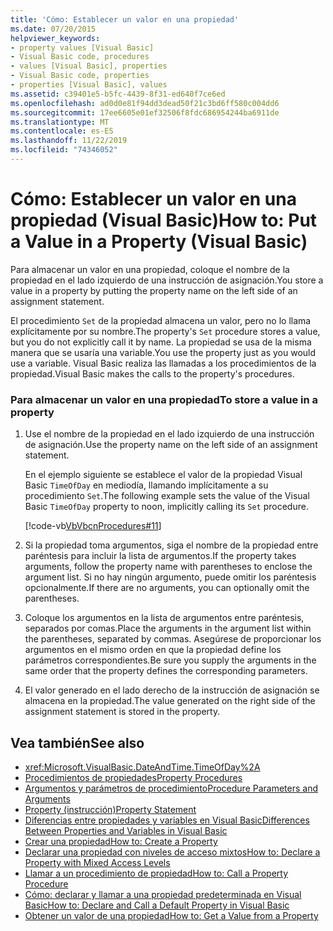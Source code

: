 ```yaml
---
title: 'Cómo: Establecer un valor en una propiedad'
ms.date: 07/20/2015
helpviewer_keywords:
- property values [Visual Basic]
- Visual Basic code, procedures
- values [Visual Basic], properties
- Visual Basic code, properties
- properties [Visual Basic], values
ms.assetid: c39401e5-b5fc-4439-8f31-ed640f7ce6ed
ms.openlocfilehash: ad0d0e81f94dd3dead50f21c3bd6ff580c004dd6
ms.sourcegitcommit: 17ee6605e01ef32506f8fdc686954244ba6911de
ms.translationtype: MT
ms.contentlocale: es-ES
ms.lasthandoff: 11/22/2019
ms.locfileid: "74346052"
---
```

# <a name="how-to-put-a-value-in-a-property-visual-basic"></a><span data-ttu-id="e80cd-102">Cómo: Establecer un valor en una propiedad (Visual Basic)</span><span class="sxs-lookup"><span data-stu-id="e80cd-102">How to: Put a Value in a Property (Visual Basic)</span></span>
<span data-ttu-id="e80cd-103">Para almacenar un valor en una propiedad, coloque el nombre de la propiedad en el lado izquierdo de una instrucción de asignación.</span><span class="sxs-lookup"><span data-stu-id="e80cd-103">You store a value in a property by putting the property name on the left side of an assignment statement.</span></span>  
  
 <span data-ttu-id="e80cd-104">El procedimiento `Set` de la propiedad almacena un valor, pero no lo llama explícitamente por su nombre.</span><span class="sxs-lookup"><span data-stu-id="e80cd-104">The property's `Set` procedure stores a value, but you do not explicitly call it by name.</span></span> <span data-ttu-id="e80cd-105">La propiedad se usa de la misma manera que se usaría una variable.</span><span class="sxs-lookup"><span data-stu-id="e80cd-105">You use the property just as you would use a variable.</span></span> <span data-ttu-id="e80cd-106">Visual Basic realiza las llamadas a los procedimientos de la propiedad.</span><span class="sxs-lookup"><span data-stu-id="e80cd-106">Visual Basic makes the calls to the property's procedures.</span></span>  
  
### <a name="to-store-a-value-in-a-property"></a><span data-ttu-id="e80cd-107">Para almacenar un valor en una propiedad</span><span class="sxs-lookup"><span data-stu-id="e80cd-107">To store a value in a property</span></span>  
  
1. <span data-ttu-id="e80cd-108">Use el nombre de la propiedad en el lado izquierdo de una instrucción de asignación.</span><span class="sxs-lookup"><span data-stu-id="e80cd-108">Use the property name on the left side of an assignment statement.</span></span>  
  
     <span data-ttu-id="e80cd-109">En el ejemplo siguiente se establece el valor de la propiedad Visual Basic `TimeOfDay` en mediodía, llamando implícitamente a su procedimiento `Set`.</span><span class="sxs-lookup"><span data-stu-id="e80cd-109">The following example sets the value of the Visual Basic `TimeOfDay` property to noon, implicitly calling its `Set` procedure.</span></span>  
  
     [!code-vb[VbVbcnProcedures#11](~/samples/snippets/visualbasic/VS_Snippets_VBCSharp/VbVbcnProcedures/VB/Class1.vb#11)]  
  
2. <span data-ttu-id="e80cd-110">Si la propiedad toma argumentos, siga el nombre de la propiedad entre paréntesis para incluir la lista de argumentos.</span><span class="sxs-lookup"><span data-stu-id="e80cd-110">If the property takes arguments, follow the property name with parentheses to enclose the argument list.</span></span> <span data-ttu-id="e80cd-111">Si no hay ningún argumento, puede omitir los paréntesis opcionalmente.</span><span class="sxs-lookup"><span data-stu-id="e80cd-111">If there are no arguments, you can optionally omit the parentheses.</span></span>  
  
3. <span data-ttu-id="e80cd-112">Coloque los argumentos en la lista de argumentos entre paréntesis, separados por comas.</span><span class="sxs-lookup"><span data-stu-id="e80cd-112">Place the arguments in the argument list within the parentheses, separated by commas.</span></span> <span data-ttu-id="e80cd-113">Asegúrese de proporcionar los argumentos en el mismo orden en que la propiedad define los parámetros correspondientes.</span><span class="sxs-lookup"><span data-stu-id="e80cd-113">Be sure you supply the arguments in the same order that the property defines the corresponding parameters.</span></span>  
  
4. <span data-ttu-id="e80cd-114">El valor generado en el lado derecho de la instrucción de asignación se almacena en la propiedad.</span><span class="sxs-lookup"><span data-stu-id="e80cd-114">The value generated on the right side of the assignment statement is stored in the property.</span></span>  
  
## <a name="see-also"></a><span data-ttu-id="e80cd-115">Vea también</span><span class="sxs-lookup"><span data-stu-id="e80cd-115">See also</span></span>

- <xref:Microsoft.VisualBasic.DateAndTime.TimeOfDay%2A>
- [<span data-ttu-id="e80cd-116">Procedimientos de propiedades</span><span class="sxs-lookup"><span data-stu-id="e80cd-116">Property Procedures</span></span>](./property-procedures.md)
- [<span data-ttu-id="e80cd-117">Argumentos y parámetros de procedimiento</span><span class="sxs-lookup"><span data-stu-id="e80cd-117">Procedure Parameters and Arguments</span></span>](./procedure-parameters-and-arguments.md)
- [<span data-ttu-id="e80cd-118">Property (instrucción)</span><span class="sxs-lookup"><span data-stu-id="e80cd-118">Property Statement</span></span>](../../../../visual-basic/language-reference/statements/property-statement.md)
- [<span data-ttu-id="e80cd-119">Diferencias entre propiedades y variables en Visual Basic</span><span class="sxs-lookup"><span data-stu-id="e80cd-119">Differences Between Properties and Variables in Visual Basic</span></span>](./differences-between-properties-and-variables.md)
- [<span data-ttu-id="e80cd-120">Crear una propiedad</span><span class="sxs-lookup"><span data-stu-id="e80cd-120">How to: Create a Property</span></span>](./how-to-create-a-property.md)
- [<span data-ttu-id="e80cd-121">Declarar una propiedad con niveles de acceso mixtos</span><span class="sxs-lookup"><span data-stu-id="e80cd-121">How to: Declare a Property with Mixed Access Levels</span></span>](./how-to-declare-a-property-with-mixed-access-levels.md)
- [<span data-ttu-id="e80cd-122">Llamar a un procedimiento de propiedad</span><span class="sxs-lookup"><span data-stu-id="e80cd-122">How to: Call a Property Procedure</span></span>](./how-to-call-a-property-procedure.md)
- [<span data-ttu-id="e80cd-123">Cómo: declarar y llamar a una propiedad predeterminada en Visual Basic</span><span class="sxs-lookup"><span data-stu-id="e80cd-123">How to: Declare and Call a Default Property in Visual Basic</span></span>](./how-to-declare-and-call-a-default-property.md)
- [<span data-ttu-id="e80cd-124">Obtener un valor de una propiedad</span><span class="sxs-lookup"><span data-stu-id="e80cd-124">How to: Get a Value from a Property</span></span>](./how-to-get-a-value-from-a-property.md)
